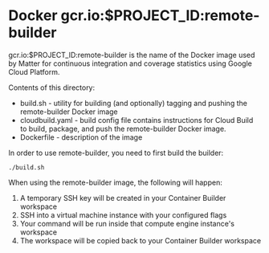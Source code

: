 # Docker gcr.io:\$PROJECT_ID:remote-builder

gcr.io:\$PROJECT_ID:remote-builder is the name of the Docker image used by
Matter for continuous integration and coverage statistics using Google Cloud
Platform.

Contents of this directory:

-   build.sh - utility for building (and optionally) tagging and pushing the
    remote-builder Docker image
-   cloudbuild.yaml - build config file contains instructions for Cloud Build to
    build, package, and push the remote-builder Docker image.
-   Dockerfile - description of the image

In order to use remote-builder, you need to first build the builder:

`./build.sh`

When using the remote-builder image, the following will happen:

1. A temporary SSH key will be created in your Container Builder workspace
2. SSH into a virtual machine instance with your configured flags
3. Your command will be run inside that compute engine instance's workspace
4. The workspace will be copied back to your Container Builder workspace
